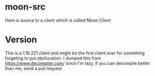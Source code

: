 # moon-src
Here is source to a client which is called Moon Client
# Version
This is a 1.16.221 client and might be the first client ever for something forgeting to put obsfucation.
I dumped this from https://www.decompiler.com/ since I'm lazy, if you can decompile better than me, send a pull request 
